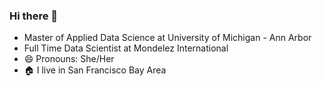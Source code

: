 ### Hi there 👋

<!--
**YanyingJiangUmich/YanyingJiangUmich** is a ✨ _special_ ✨ repository because its `README.md` (this file) appears on your GitHub profile.

Here are some ideas to get you started:

- 🔭 I’m currently working on ...
- 🌱 I’m currently learning ...
- 👯 I’m looking to collaborate on ...
- 🤔 I’m looking for help with ...
- 💬 Ask me about ...
- 📫 How to reach me: ...
- 😄 Pronouns: ...
- ⚡ Fun fact: ...
-->

- Master of Applied Data Science at University of Michigan - Ann Arbor
- Full Time Data Scientist at Mondelez International
- 😄 Pronouns: She/Her 
- :house: I live in San Francisco Bay Area 

